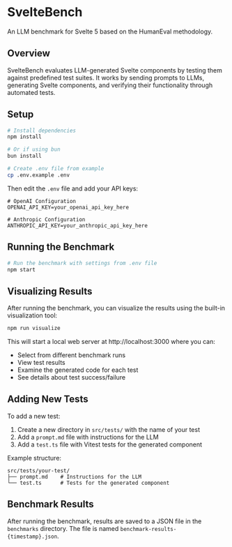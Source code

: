 # SvelteBench

An LLM benchmark for Svelte 5 based on the HumanEval methodology.

## Overview

SvelteBench evaluates LLM-generated Svelte components by testing them against predefined test suites. It works by sending prompts to LLMs, generating Svelte components, and verifying their functionality through automated tests.

## Setup

```bash
# Install dependencies
npm install

# Or if using bun
bun install

# Create .env file from example
cp .env.example .env
```

Then edit the `.env` file and add your API keys:

```
# OpenAI Configuration
OPENAI_API_KEY=your_openai_api_key_here

# Anthropic Configuration
ANTHROPIC_API_KEY=your_anthropic_api_key_here
```

## Running the Benchmark

```bash
# Run the benchmark with settings from .env file
npm start
```

## Visualizing Results

After running the benchmark, you can visualize the results using the built-in visualization tool:

```bash
npm run visualize
```

This will start a local web server at http://localhost:3000 where you can:

- Select from different benchmark runs
- View test results
- Examine the generated code for each test
- See details about test success/failure

## Adding New Tests

To add a new test:

1. Create a new directory in `src/tests/` with the name of your test
2. Add a `prompt.md` file with instructions for the LLM
3. Add a `test.ts` file with Vitest tests for the generated component

Example structure:

```
src/tests/your-test/
├── prompt.md    # Instructions for the LLM
└── test.ts      # Tests for the generated component
```

## Benchmark Results

After running the benchmark, results are saved to a JSON file in the `benchmarks` directory. The file is named `benchmark-results-{timestamp}.json`.
